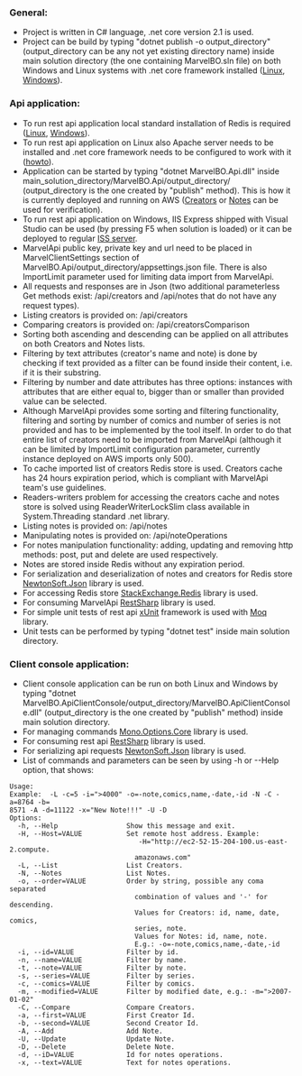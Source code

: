 ### General:

* Project is written in C# language, .net core version 2.1 is used.
* Project can be build by typing "dotnet publish -o output_directory" (output_directory can be any not yet existing directory name) inside main solution directory (the one containing MarvelBO.sln file) on both Windows and Linux systems with .net core framework installed ([Linux](https://docs.microsoft.com/en-us/dotnet/core/linux-prerequisites?tabs=netcore2x), [Windows](https://docs.microsoft.com/en-us/dotnet/core/windows-prerequisites?tabs=netcore2x)).



### Api application: 

* To run rest api application local standard installation of Redis is required ([Linux](https://redis.io/topics/quickstart), [Windows](https://github.com/ServiceStack/redis-windows)). 
* To run rest api application on Linux also Apache server needs to be installed and .net core framework needs to be configured to work with it ([howto](https://docs.microsoft.com/en-us/aspnet/core/host-and-deploy/linux-apache?view=aspnetcore-2.1)).
* Application can be started by typing "dotnet MarvelBO.Api.dll" inside main_solution_directory/MarvelBO.Api/output_directory/ (output_directory is the one created by "publish" method). This is how it is currently deployed and running on AWS ([Creators](http://ec2-52-15-204-100.us-east-2.compute.amazonaws.com/api/creators) or [Notes](http://ec2-52-15-204-100.us-east-2.compute.amazonaws.com/api/notes) can be used for verification). 
* To run rest api application on Windows, IIS Express shipped with Visual Studio can be used (by pressing F5 when solution is loaded) or it can be deployed to regular [ISS server](https://docs.microsoft.com/en-us/aspnet/core/host-and-deploy/iis/?view=aspnetcore-2.1). 
* MarvelApi public key, private key and url need to be placed in MarvelClientSettings section of MarvelBO.Api/output_directory/appsettings.json file. There is also ImportLimit parameter used for limiting data import from  MarvelApi.
* All requests and responses are in Json (two additional parameterless Get methods exist: /api/creators and /api/notes that do not have any request types). 
* Listing creators is provided on: /api/creators
* Comparing creators is provided on: /api/creatorsComparison
* Sorting both ascending and descending can be applied on all attributes on both Creators and Notes lists. 
* Filtering by text attributes (creator's name and note) is done by checking if text provided as a filter can be found inside their content, i.e. if it is their substring. 
* Filtering by number and date attributes has three options: instances with attributes that are either equal to, bigger than or smaller than provided value can be selected. 
* Although MarvelApi provides some sorting and filtering functionality, filtering and sorting by number of comics and number of series is not provided and has to be implemented by the tool itself. In order to do that entire list of creators need to be imported from MarvelApi (although it can be limited by ImportLimit configuration parameter, currently instance deployed on AWS imports only 500).
* To cache imported list of creators Redis store is used. Creators cache has 24 hours expiration period, which is compliant with MarvelApi team's use guidelines. 
* Readers-writers problem for accessing the creators cache and notes store is solved using ReaderWriterLockSlim class available in System.Threading standard .net library.
* Listing notes is provided on: /api/notes
* Manipulating notes is provided on: /api/noteOperations
* For notes manipulation functionality: adding, updating and removing http methods: post, put and delete are used respectively.
* Notes are stored inside Redis without any expiration period.
* For serialization and deserialization of notes and creators for Redis store [NewtonSoft.Json](https://www.newtonsoft.com/json) library is used.
* For accessing Redis store [StackExchange.Redis](https://stackexchange.github.io/StackExchange.Redis/) library is used.
* For consuming MarvelApi [RestSharp](http://restsharp.org/) library is used. 
* For simple unit tests of rest api [xUnit](https://xunit.github.io/) framework is used with [Moq](https://github.com/moq/moq) library. 
* Unit tests can be performed by typing "dotnet test" inside main solution directory.



### Client console application:

* Client console application can be run on both Linux and Windows by typing "dotnet MarvelBO.ApiClientConsole/output_directory/MarvelBO.ApiClientConsole.dll" (output_directory is the one created by "publish" method) inside main solution directory. 
* For managing commands [Mono.Options.Core](https://github.com/mParticle/Mono.Options.Core) library is used.
* For consuming rest api [RestSharp](http://restsharp.org/) library is used.
* For serializing api requests [NewtonSoft.Json](https://www.newtonsoft.com/json) library is used.
* List of commands and parameters can be seen by using -h or --Help option, that shows:

```
Usage:
Example:  -L -c=5 -i=">4000" -o=-note,comics,name,-date,-id -N -C -a=8764 -b=
8571 -A -d=11122 -x="New Note!!!" -U -D
Options:
  -h, --Help                 Show this message and exit.
  -H, --Host=VALUE           Set remote host address. Example:
                                -H="http://ec2-52-15-204-100.us-east-2.compute.
                               amazonaws.com"
  -L, --List                 List Creators.
  -N, --Notes                List Notes.
  -o, --order=VALUE          Order by string, possible any coma separated
                               combination of values and '-' for descending.
                               Values for Creators: id, name, date, comics,
                               series, note.
                               Values for Notes: id, name, note.
                               E.g.: -o=-note,comics,name,-date,-id
  -i, --id=VALUE             Filter by id.
  -n, --name=VALUE           Filter by name.
  -t, --note=VALUE           Filter by note.
  -s, --series=VALUE         Filter by series.
  -c, --comics=VALUE         Filter by comics.
  -m, --modified=VALUE       Filter by modified date, e.g.: -m=">2007-01-02"
  -C, --Compare              Compare Creators.
  -a, --first=VALUE          First Creator Id.
  -b, --second=VALUE         Second Creator Id.
  -A, --Add                  Add Note.
  -U, --Update               Update Note.
  -D, --Delete               Delete Note.
  -d, --iD=VALUE             Id for notes operations.
  -x, --text=VALUE           Text for notes operations.



```

